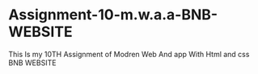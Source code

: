 # Assignment-10-m.w.a.a-BNB-WEBSITE
This Is my 10TH Assignment of Modren Web And app With Html and css BNB WEBSITE
